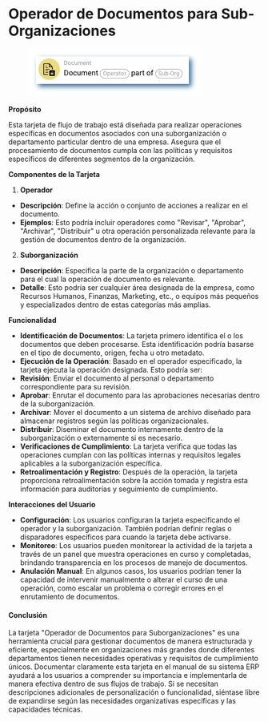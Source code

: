 # Operador de Documentos para Sub-Organizaciones

<figure><img src="../../../.gitbook/assets/userlmn_dbb4cc2e8f2f4b59ec15726545d9e502.png" alt=""><figcaption></figcaption></figure>

**Propósito**

Esta tarjeta de flujo de trabajo está diseñada para realizar operaciones específicas en documentos asociados con una suborganización o departamento particular dentro de una empresa. Asegura que el procesamiento de documentos cumpla con las políticas y requisitos específicos de diferentes segmentos de la organización.

**Componentes de la Tarjeta**

1. **Operador**
* **Descripción**: Define la acción o conjunto de acciones a realizar en el documento.
* **Ejemplos**: Esto podría incluir operadores como "Revisar", "Aprobar", "Archivar", "Distribuir" u otra operación personalizada relevante para la gestión de documentos dentro de la organización.
2. **Suborganización**
* **Descripción**: Especifica la parte de la organización o departamento para el cual la operación de documento es relevante.
* **Detalle**: Esto podría ser cualquier área designada de la empresa, como Recursos Humanos, Finanzas, Marketing, etc., o equipos más pequeños y especializados dentro de estas categorías más amplias.

**Funcionalidad**

* **Identificación de Documentos**: La tarjeta primero identifica el o los documentos que deben procesarse. Esta identificación podría basarse en el tipo de documento, origen, fecha u otro metadato.
* **Ejecución de la Operación**: Basado en el operador especificado, la tarjeta ejecuta la operación designada. Esto podría ser:
* **Revisión**: Enviar el documento al personal o departamento correspondiente para su revisión.
* **Aprobar**: Enrutar el documento para las aprobaciones necesarias dentro de la suborganización.
* **Archivar**: Mover el documento a un sistema de archivo diseñado para almacenar registros según las políticas organizacionales.
* **Distribuir**: Diseminar el documento internamente dentro de la suborganización o externamente si es necesario.
* **Verificaciones de Cumplimiento**: La tarjeta verifica que todas las operaciones cumplan con las políticas internas y requisitos legales aplicables a la suborganización específica.
* **Retroalimentación y Registro**: Después de la operación, la tarjeta proporciona retroalimentación sobre la acción tomada y registra esta información para auditorías y seguimiento de cumplimiento.

**Interacciones del Usuario**

* **Configuración**: Los usuarios configuran la tarjeta especificando el operador y la suborganización. También podrían definir reglas o disparadores específicos para cuando la tarjeta debe activarse.
* **Monitoreo**: Los usuarios pueden monitorear la actividad de la tarjeta a través de un panel que muestra operaciones en curso y completadas, brindando transparencia en los procesos de manejo de documentos.
* **Anulación Manual**: En algunos casos, los usuarios podrían tener la capacidad de intervenir manualmente o alterar el curso de una operación, como escalar un problema o corregir errores en el enrutamiento de documentos.

#### Conclusión

La tarjeta "Operador de Documentos para Suborganizaciones" es una herramienta crucial para gestionar documentos de manera estructurada y eficiente, especialmente en organizaciones más grandes donde diferentes departamentos tienen necesidades operativas y requisitos de cumplimiento únicos. Documentar claramente esta tarjeta en el manual de su sistema ERP ayudará a los usuarios a comprender su importancia e implementarla de manera efectiva dentro de sus flujos de trabajo. Si se necesitan descripciones adicionales de personalización o funcionalidad, siéntase libre de expandirse según las necesidades organizativas específicas y las capacidades técnicas.
